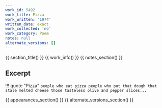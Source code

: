 ```yaml
---
work_id: 5492
work_title: Pizza
work_written: '1974'
written_date: exact
work_collected: 'no'
work_category: Poem
notes: null
alternate_versions: []
---
```


{{ section_title() }}
{{ work_info() }}
{{ notes_section() }}
## Excerpt
!!! quote "Pizza"
    ```
    people who eat pizza
    people who put that dough
    that stale melted cheese
    those tasteless olive and pepper slices...
    ```

{{ appearances_section() }}
{{ alternate_versions_section() }}